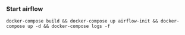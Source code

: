 ### Start airflow

`docker-compose build && docker-compose up airflow-init && docker-compose up -d && docker-compose logs -f`

